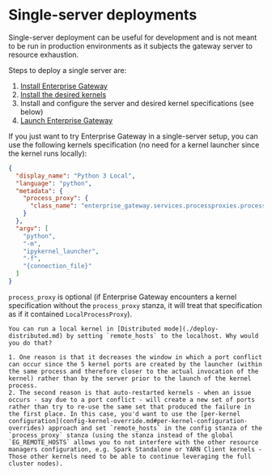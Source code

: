 # Single-server deployments

Single-server deployment can be useful for development and is not meant to be run in production environments as it subjects the gateway server to resource exhaustion.

Steps to deploy a single server are:
1. [Install Enterprise Gateway](installing-eg.md)
2. [Install the desired kernels](installing-kernels.md)
3. Install and configure the server and desired kernel specifications (see below)
4. [Launch Enterprise Gateway](launching-eg.md)

If you just want to try Enterprise Gateway in a single-server setup, you can use the following kernels specification (no need for a kernel launcher since the kernel runs locally):

```json
{
  "display_name": "Python 3 Local",
  "language": "python", 
  "metadata": {
    "process_proxy": {
      "class_name": "enterprise_gateway.services.processproxies.processproxy.LocalProcessProxy"
    }
  },
  "argv": [
    "python",
    "-m",
    "ipykernel_launcher",
    "-f",
    "{connection_file}"
  ]
}
```

`process_proxy` is optional (if Enterprise Gateway encounters a kernel specification without the `process_proxy` stanza, it will treat that specification as if it contained `LocalProcessProxy`).

```{tip}
You can run a local kernel in [Distributed mode](./deploy-distributed.md) by setting `remote_hosts` to the localhost. Why would you do that?

1. One reason is that it decreases the window in which a port conflict can occur since the 5 kernel ports are created by the launcher (within the same process and therefore closer to the actual invocation of the kernel) rather than by the server prior to the launch of the kernel process.
2. The second reason is that auto-restarted kernels - when an issue occurs - say due to a port conflict - will create a new set of ports rather than try to re-use the same set that produced the failure in the first place. In this case, you'd want to use the [per-kernel configuration](config-kernel-override.md#per-kernel-configuration-overrides) approach and set `remote_hosts` in the config stanza of the `process_proxy` stanza (using the stanza instead of the global `EG_REMOTE_HOSTS` allows you to not interfere with the other resource managers configuration, e.g. Spark Standalone or YARN Client kernels - Those other kernels need to be able to continue leveraging the full cluster nodes).

```
